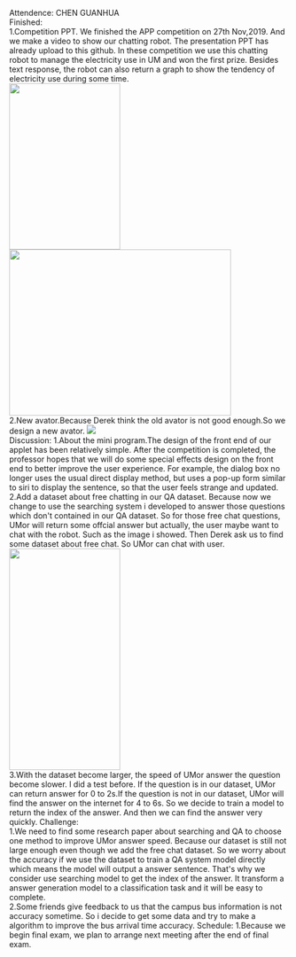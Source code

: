 Attendence: CHEN GUANHUA  
Finished:   
1.Competition PPT. We finished the APP competition on 27th Nov,2019. And we make a video to show our chatting robot. The presentation PPT has already upload to this github. In these competition we use this chatting robot to manage the electricity use in UM and won the first prize. Besides text response, the robot can also return a graph to show the tendency of electricity use during some time.  
<img src="https://github.com/MagicianChen/QA_system/blob/master/meeting/2019-11-29/%E7%94%A8%E7%94%B5%E8%B6%8B%E5%8A%BF.png" width="200" height="300">
<img src="https://github.com/MagicianChen/QA_system/blob/master/meeting/2019-11-29/%E8%8E%B7%E5%A5%96.jpg" width="400" height="300">  
2.New avator.Because Derek think the old avator is not good enough.So we design a new avator. 
<img src="https://github.com/MagicianChen/QA_system/blob/master/meeting/2019-11-29/avator.jpg">   
Discussion: 
1.About the mini program.The design of the front end of our applet has been relatively simple. After the competition is completed, the professor hopes that we will do some special effects design on the front end to better improve the user experience. For example, the dialog box no longer uses the usual direct display method, but uses a pop-up form similar to siri to display the sentence, so that the user feels strange and updated.  
2.Add a dataset about free chatting in our QA dataset. Because now we change to use the searching system i developed to answer those questions which don't contained in our QA dataset. So for those free chat questions, UMor will return some offcial answer but actually, the user maybe want to chat with the robot. Such as the image i showed. Then Derek ask us to find some dataset about free chat. So UMor can chat with user.  
<img src="https://github.com/MagicianChen/QA_system/blob/master/meeting/2019-11-29/%E9%97%AE%E7%AD%94.jpg" width="200" height="400">  
3.With the dataset become larger, the speed of UMor answer the question become slower. I did a test before. If the question is in our dataset, UMor can return answer for 0 to 2s.If the question is not in our dataset, UMor will find the answer on the internet for 4 to 6s. So we decide to train a model to return the index of the answer. And then we can find the answer very quickly. 
Challenge:  
1.We need to find some research paper about searching and QA to choose one method to improve UMor answer speed. Because our dataset is still not large enough even though we add the free chat dataset. So we worry about the accuracy if we use the dataset to train a QA system model directly which means the model will output a answer sentence. That's why we consider use searching model to get the index of the answer. It transform a answer generation model to a classification task and it will be easy to complete.   
2.Some friends give feedback to us that the campus bus information is not accuracy sometime. So i decide to get some data and try to make a algorithm to improve the bus arrival time accuracy. 
Schedule: 
1.Because we begin final exam, we plan to arrange next meeting after the end of final exam.
